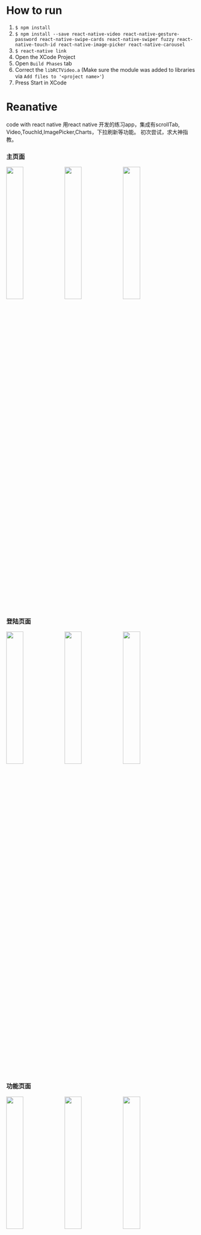 # How to run
1. `$ npm install`
2. `$ npm install --save react-native-video react-native-gesture-password react-native-swipe-cards react-native-swiper fuzzy react-native-touch-id react-native-image-picker react-native-carousel`
3. `$ react-native link`
4. Open the XCode Project
5. Open `Build Phases` tab
6. Correct the `libRCTVideo.a` (Make sure the module was added to libraries via `Add files to '<project name>'`)
7. Press Start in XCode


# Reanative
code with react native
用react native 开发的练习app，集成有scrollTab, Video,TouchId,ImagePicker,Charts，下拉刷新等功能。
初次尝试，求大神指教。
### 主页面
<div>
<img width='30%' src="http://47.88.2.72:2016/getphotoPal/2017-3-20/14899820143378.png"/>
<img width='30%' src="http://47.88.2.72:2016/getphotoPal/2017-3-20/14899819675459.png"/>
<img width='30%' src="http://47.88.2.72:2016/getphotoPal/2017-3-20/14899819607893.png"/>
</div>

### 登陆页面

<div>
<img width='30%' src="http://47.88.2.72:2016/getphotoPal/2017-3-20/14899819461847.png"/>
<img width='30%' src="http://47.88.2.72:2016/getphotoPal/2017-3-20/14899819488097.png"/>
<img width='30%' src="http://47.88.2.72:2016/getphotoPal/2017-3-20/14899823768376.png"/>
</div>

### 功能页面

<div>
<img width='30%' src="http://47.88.2.72:2016/getphotoPal/2017-3-20/14899819645586.png"/>
<img width='30%' src="http://47.88.2.72:2016/getphotoPal/2017-3-20/14899819931768.png"/>
<img width='30%' src="http://47.88.2.72:2016/getphotoPal/2017-3-20/14899819872837.png"/>
<img width='30%' src="http://47.88.2.72:2016/getphotoPal/2017-3-20/14899819808854.png"/>
<img width='30%' src="http://47.88.2.72:2016/getphotoPal/2017-3-20/1489981976457.png"/>
<img width='30%' src="http://47.88.2.72:2016/getphotoPal/2017-3-20/14899819739666.png"/>
<img width='30%' src="http://47.88.2.72:2016/getphotoPal/2017-3-20/14899820003436.png"/>
</div>


### 下拉刷新

<div>
<img width='30%' src="http://47.88.2.72:2016/getphotoPal/2017-3-20/14899820066198.png">
<img width='30%' src="http://47.88.2.72:2016/getphotoPal/2017-3-20/14899820148129.png">
</div>

